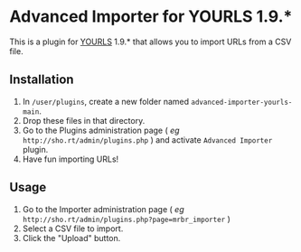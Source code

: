 # Advanced Importer for YOURLS 1.9.\*

This is a plugin for [YOURLS](https://yourls.org/) 1.9.\* that allows you to import URLs from a CSV file.

## Installation

1. In `/user/plugins`, create a new folder named `advanced-importer-yourls-main`.
2. Drop these files in that directory.
3. Go to the Plugins administration page ( _eg_ `http://sho.rt/admin/plugins.php` ) and activate `Advanced Importer` plugin.
4. Have fun importing URLs!

## Usage

1. Go to the Importer administration page ( _eg_ `http://sho.rt/admin/plugins.php?page=mrbr_importer` )
2. Select a CSV file to import.
3. Click the "Upload" button.
